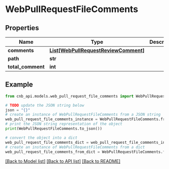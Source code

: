 # WebPullRequestFileComments


## Properties

Name | Type | Description | Notes
------------ | ------------- | ------------- | -------------
**comments** | [**List[WebPullRequestReviewComment]**](WebPullRequestReviewComment.md) |  | [optional] 
**path** | **str** |  | [optional] 
**total_comment** | **int** |  | [optional] 

## Example

```python
from cnb_api.models.web_pull_request_file_comments import WebPullRequestFileComments

# TODO update the JSON string below
json = "{}"
# create an instance of WebPullRequestFileComments from a JSON string
web_pull_request_file_comments_instance = WebPullRequestFileComments.from_json(json)
# print the JSON string representation of the object
print(WebPullRequestFileComments.to_json())

# convert the object into a dict
web_pull_request_file_comments_dict = web_pull_request_file_comments_instance.to_dict()
# create an instance of WebPullRequestFileComments from a dict
web_pull_request_file_comments_from_dict = WebPullRequestFileComments.from_dict(web_pull_request_file_comments_dict)
```
[[Back to Model list]](../README.md#documentation-for-models) [[Back to API list]](../README.md#documentation-for-api-endpoints) [[Back to README]](../README.md)


